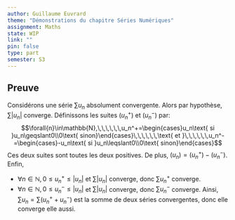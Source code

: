 ```yaml
---
author: Guillaume Euvrard
theme: "Démonstrations du chapitre Séries Numériques"
assignment: Maths
state: WIP
link: ""
pin: false
type: part
semester: S3
---
```

## Preuve
Considérons une série $\sum{u_n}$ absolument convergente. Alors par hypothèse, $\sum|u_n|$ converge. Définissons les suites $(u_n^+)$ et $(u_n^-)$ par:$$\forall{n}\in\mathbb{N},\,\,\,\,\,\,u_n^+=\begin{cases}u_n\text{ si }u_n\geqslant0\\0\text{ sinon}\end{cases}\,\,\,\,\,\,\text{ et }\,\,\,\,\,\,u_n^-=\begin{cases}-u_n\text{ si }u_n\leqslant0\\0\text{ sinon}\end{cases}$$
Ces deux suites sont toutes les deux positives. De plus, $(u_n)=(u_n^+)-(u_n^-)$. Enfin,
+ $\forall{n}\in\mathbb{N},0\leqslant{u_n^+}\leqslant|u_n|$ et $\sum|u_n|$ converge, donc $\sum{u_n^+}$ converge.
+ $\forall{n}\in\mathbb{N},0\leqslant{u_n^-}\leqslant|u_n|$ et $\sum|u_n|$ converge, donc $\sum{u_n^-}$ converge.
Ainsi, $\sum{u_n}=\sum(u_n^++u_n^-)$ est la somme de deux séries convergentes, donc elle converge elle aussi.